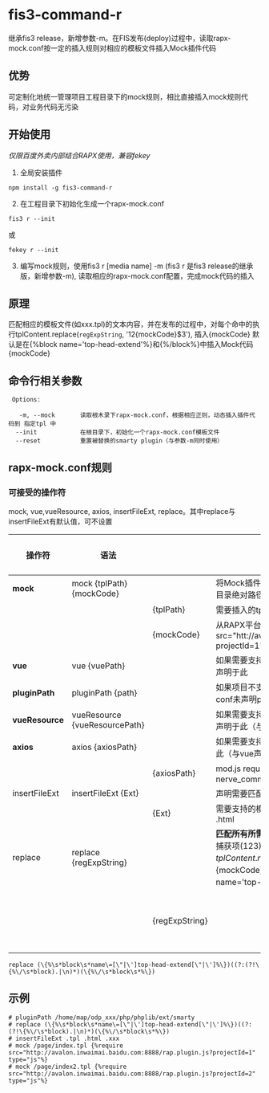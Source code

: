 # fis3-command-r

继承fis3 release，新增参数-m。在FIS发布(deploy)过程中，读取rapx-mock.conf按一定的插入规则对相应的模板文件插入Mock插件代码

## 优势

可定制化地统一管理项目工程目录下的mock规则，相比直接插入mock规则代码，对业务代码无污染

## 开始使用

*仅限百度外卖内部结合RAPX使用，兼容fekey*

1. 全局安装插件

`npm install -g fis3-command-r`

2. 在工程目录下初始化生成一个rapx-mock.conf

`fis3 r --init`

或

`fekey r --init`

3. 编写mock规则，使用fis3 r [media name] -m (fis3 r 是fis3 release的继承版，新增参数-m), 读取相应的rapx-mock.conf配置，完成mock代码的插入

## 原理

匹配相应的模板文件(如xxx.tpl)的文本内容，并在发布的过程中，对每个命中的执行tplContent.replace(`regExpString`, '$1$2{mockCode}$3'), 插入{mockCode}
默认是在{%block name='top-head-extend'%}和{%/block%}中插入Mock代码{mockCode}

## 命令行相关参数

     Options:

       -m, --mock       读取根木录下rapx-mock.conf，根据相应正则，动态插入插件代码到 指定tpl 中
      --init            在根目录下，初始化一个rapx-mock.conf模板文件
      --reset           重置被替换的smarty plugin（与参数-m同时使用）

## rapx-mock.conf规则

### 可接受的操作符

mock, vue,vueResource, axios, insertFileExt, replace。其中replace与insertFileExt有默认值，可不设置

|操作符|语法||含义/参数释义|默认值|
|----|------|----|----|---|
|**mock**|mock {tplPath} {mockCode}||将Mock插件代码{mockCode} 插入到需要插入的文件(当前目录绝对路径{tplPath}) 需要插入的文本||
| ||{tplPath} |需要插入的tpl文件路径, 如 “/page/index.tpl”||
| ||{mockCode}|从RAPX平台上复制下来的Mock插件代码，如“{%require src="htt://avalon.inwaimai.baidu.com:8888/rap.plugin.js?projectId=1" type="js"%}”||
|**vue**|vue {vuePath}||如果需要支持vueResource的Mock扩展，需要将其模块地址声明于此||
|**pluginPath**|pluginPath {path}||如果项目不支持require src的fis3-require插件，并且fis-conf未声明plugin的远端推送地址，需在此指定||
|**vueResource**|vueResource {vueResourcePath}||如果需要支持vueResource的Mock扩展，需要将其模块地址声明于此（与vue声明一起）||
|**axios**|axios {axiosPath}||如果需要支持axios的Mock扩展，需要将其模块地址声明于此（与vue声明一起）||
| || {axiosPath}|mod.js require 引入的模块地址 如: nerve_common:static/js/axios.js||
|insertFileExt|insertFileExt {Ext}||声明需要匹配的模板文件格式，默认为.tpl||
| || {Ext}|需要支持的模板文件后缀，如有多个，用空格隔开。如：.tpl  .html|.tpl|
|replace|replace {regExpString}||**匹配所有所需插入的文件 的替换正则**。regExpString有三个捕获项($1$2$3)，内部将执行tplContent.replace(regExpString, '$1$2{mockCode}$3')，其中{mockCode}为插入的文本内容, 默认插入到{%block name='top-head-extend'%}和{%/block%}中||
||| {regExpString}||默认值如下|

`replace (\{%\s*block\s*name\=[\"|\']top-head-extend[\"|\']%\})((?:(?!\{%\/\s*block).|\n)*)(\{%\/\s*block\s*%\})`

## 示例
```pyhton
# pluginPath /home/map/odp_xxx/php/phplib/ext/smarty
# replace (\{%\s*block\s*name\=[\"|\']top-head-extend[\"|\']%\})((?:(?!\{%\/\s*block).|\n)*)(\{%\/\s*block\s*%\})
# insertFileExt .tpl .html .xxx
# mock /page/index.tpl {%require src="http://avalon.inwaimai.baidu.com:8888/rap.plugin.js?projectId=1" type="js"%}
# mock /page/index2.tpl {%require src="http://avalon.inwaimai.baidu.com:8888/rap.plugin.js?projectId=2" type="js"%}

```

